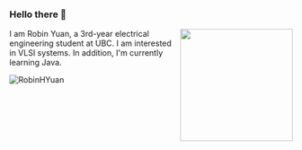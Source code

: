### Hello there 👋
<img src="https://user-images.githubusercontent.com/68177491/149280734-fd2c92a3-7dad-4d7c-8865-57e3519e2670.gif" align="right" width="200">
I am Robin Yuan, a 3rd-year electrical engineering student at UBC. I am interested in VLSI systems. In addition, I'm currently learning Java.
<p align="left"> <img src="https://github-readme-stats.vercel.app/api?username=RobinHYuan&show_icons=true&theme=gotham" alt="RobinHYuan" />


